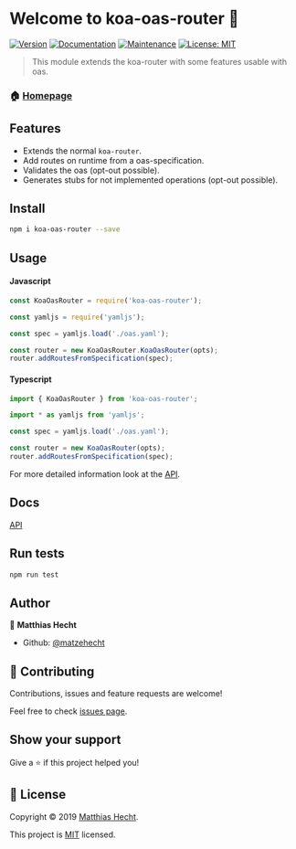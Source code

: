 # Welcome to koa-oas-router 👋
[![Version](https://img.shields.io/npm/v/koa-oas-router.svg)](https://www.npmjs.com/package/koa-oas-router)
[![Documentation](https://img.shields.io/badge/documentation-yes-brightgreen.svg)](https://github.com/matzehecht/koa-oas-router#readme)
[![Maintenance](https://img.shields.io/badge/Maintained%3F-yes-green.svg)](https://github.com/matzehecht/koa-oas-router/graphs/commit-activity)
[![License: MIT](https://img.shields.io/badge/License-MIT-yellow.svg)](https://github.com/matzehecht/koa-oas-router/blob/master/LICENSE)

> This module extends the koa-router with some features usable with oas.

### 🏠 [Homepage](https://github.com/matzehecht/koa-oas-router#readme)

## Features

- Extends the normal `koa-router`.
- Add routes on runtime from a oas-specification.
- Validates the oas (opt-out possible).
- Generates stubs for not implemented operations (opt-out possible).

## Install

```sh
npm i koa-oas-router --save
```

## Usage

#### Javascript
```js
const KoaOasRouter = require('koa-oas-router');

const yamljs = require('yamljs');

const spec = yamljs.load('./oas.yaml');

const router = new KoaOasRouter.KoaOasRouter(opts);
router.addRoutesFromSpecification(spec);
```

#### Typescript
```typescript
import { KoaOasRouter } from 'koa-oas-router';

import * as yamljs from 'yamljs';

const spec = yamljs.load('./oas.yaml');

const router = new KoaOasRouter(opts);
router.addRoutesFromSpecification(spec);
```

For more detailed information look at the [API](https://github.com/matzehecht/koa-oas-router/wiki/API).

## Docs

[API]([docs/API.md](https://github.com/matzehecht/koa-oas-router/wiki/API))

## Run tests

```sh
npm run test
```

## Author

👤 **Matthias Hecht**

* Github: [@matzehecht](https://github.com/matzehecht)

## 🤝 Contributing

Contributions, issues and feature requests are welcome!

Feel free to check [issues page](https://github.com/matzehecht/koa-oas-router/issues).

## Show your support

Give a ⭐️ if this project helped you!


## 📝 License

Copyright © 2019 [Matthias Hecht](https://github.com/matzehecht).

This project is [MIT](https://github.com/matzehecht/koa-oas-router/blob/master/LICENSE) licensed.
